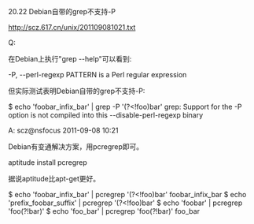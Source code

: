 20.22 Debian自带的grep不支持-P

http://scz.617.cn/unix/201109081021.txt

Q:

在Debian上执行"grep --help"可以看到:

-P, --perl-regexp   PATTERN is a Perl regular expression

但实际测试表明Debian自带的grep不支持-P:

$ echo 'foobar_infix_bar' | grep -P '(?<!foo)bar'
grep: Support for the -P option is not compiled into this --disable-perl-regexp binary

A: scz@nsfocus 2011-09-08 10:21

Debian有变通解决方案，用pcregrep即可。

aptitude install pcregrep

据说aptitude比apt-get更好。

$ echo 'foobar_infix_bar' | pcregrep '(?<!foo)bar'
foobar_infix_bar
$ echo 'prefix_foobar_suffix' | pcregrep '(?<!foo)bar'
$ echo 'foobar' | pcregrep 'foo(?!bar)'
$ echo 'foo_bar' | pcregrep 'foo(?!bar)'
foo_bar
